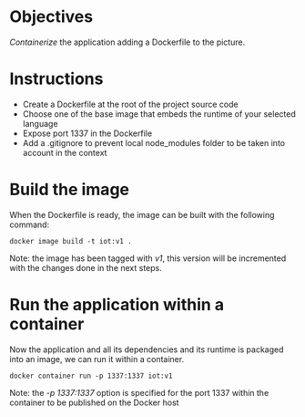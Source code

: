 # Objectives

*Containerize* the application adding a Dockerfile to the picture.

# Instructions

* Create a Dockerfile at the root of the project source code
* Choose one of the base image that embeds the runtime of your selected language
* Expose port 1337 in the Dockerfile
* Add a .gitignore to prevent local node_modules folder to be taken into account in the context

# Build the image

When the Dockerfile is ready, the image can be built with the following command:

````
docker image build -t iot:v1 .
````

Note: the image has been tagged with *v1*, this version will be incremented with the changes done in the next steps.

# Run the application within a container

Now the application and all its dependencies and its runtime is packaged into an image, we can run it within a container.

````
docker container run -p 1337:1337 iot:v1
````

Note: the *-p 1337:1337* option is specified for the port 1337 within the container to be published on the Docker host
